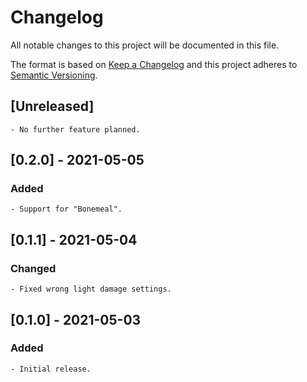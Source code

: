 # Changelog
All notable changes to this project will be documented in this file.

The format is based on [Keep a Changelog](http://keepachangelog.com/en/1.0.0/)
and this project adheres to [Semantic Versioning](https://semver.org/).


## [Unreleased]

	- No further feature planned.



## [0.2.0] - 2021-05-05
### Added

	- Support for "Bonemeal".



## [0.1.1] - 2021-05-04
### Changed

	- Fixed wrong light damage settings.



## [0.1.0] - 2021-05-03
### Added

	- Initial release.
